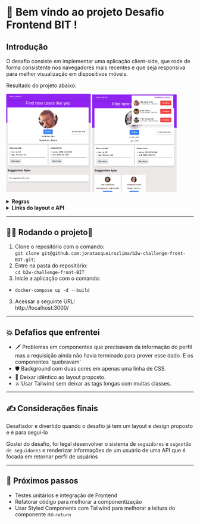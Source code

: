 # 🚀 Bem vindo ao projeto Desafio Frontend BIT !

## Introdução

O desafio consiste em implementar uma aplicação client-side, que rode de forma consistente nos navegadores mais recentes e que seja responsiva para melhor visualização em dispositivos móveis.


<p>Resultado do projeto abaixo: </p>
<p float="left">
<img width="45%" src="https://github.com/jonatasqueirozlima/b2w-challenge-front-BIT/blob/master/assets/b2w-challenge-img1.png"/>
<img width="45%" src="https://github.com/jonatasqueirozlima/b2w-challenge-front-BIT/blob/master/assets/b2w-challenge-img2.png"/>
</p>   
  
<details>
<summary><strong> Regras </strong></summary>

Baseado no Layout, desenvolva uma página web que exibe informações de usuários.

**Premissas:**

1. Ao carregar a página, as informações exibidas devem ser as suas próprias informações pessoais.
2. Ao clicar no botão 'try the next one', a página deve chamar uma API (disponível no link abaixo) que retorna dados de usuários randômicos e exibi-los na tela.
3. Ao clicar no botão 'Follow' a página deve armazenar essa informação. Caso o mesmo usuário seja exibido novamente o botão deve aparecer como 'Following' e com cor diferente
4. Ao seguir um usuário, deverá ser exibido um link na parte superior direita da página ([Layout](https://github.com/b2w-marketplace/challenge-front/blob/master/files/layout-about_following.jpg))
5. Ao clicar no link, uma lista com os usuários seguidos deve ser exibida ([Layout](https://github.com/b2w-marketplace/challenge-front/blob/master/files/layout-about_followers-list.jpg))
6. Ao navegar entre os usuários (via 'try the next one'), os usuários que NÃO forem seguidos devem aparecer na lista de sugestões ([Exemplo com 1](https://github.com/b2w-marketplace/challenge-front/blob/master/files/layout-about_sugestions-list-1.png)) ([Exemplo com vários](https://github.com/b2w-marketplace/challenge-front/blob/master/files/layout-about_sugestions-list-5.png)). Guarde essas informações no Browser, para que quando a página for acessada novamente ou recarregada, já exista sugestões iniciais.

- Note que o Layout e as premissas não deixam claro todas as situações possíveis para os dados do usuário. Você pode interpretar como quiser o que não foi definido como premissa e melhorar a funcionalidade da página, caso ache necessário.

Recomendações:

Utilize a versão mais recente do Angular (https://angular.io/)
Utilize a versão mais recente do Bootstrap (https://getbootstrap.com/)
Atente-se a resposividade da tela (principalmente no formato mobile)

</details>

<details>
<summary><strong> Links do layout e API </strong></summary>

[Layout 1](https://github.com/b2w-marketplace/challenge-front/blob/master/files/layout-about.jpg)
[Layout 2](https://github.com/b2w-marketplace/challenge-front/blob/master/files/layout-about_following.jpg)
[Layout 3](https://github.com/b2w-marketplace/challenge-front/blob/master/files/layout-about_followers-list.jpg)
[Layout 4](https://github.com/b2w-marketplace/challenge-front/blob/master/files/layout-about_sugestions-list-5.png)

Link da [API](https://randomuser.me/api/).

\*a Api pode demorar pra responder ou ficar fora do ar em alguns momentos (pense nisso quando for desenvolver).

</details>

---

## 👨‍💻 Rodando o projeto👨

  
1. Clone o repositório com o comando: <br/>
  `git clone git@github.com:jonatasqueirozlima/b2w-challenge-front-BIT.git`;
2. Entre na pasta do repositório: <br/>
  `cd b2w-challenge-front-BIT`
2. Inicie a aplicação com o comando:
 - `docker-compose up -d --build`
3. Acessar a seguinte URL: <br/>
  http://localhost:3000/


---

## 💥 Defafios que enfrentei

- 🗡️ Problemas em componentes que precisavam da informação do perfil mas a requisição ainda não havia terminado para prover esse dado. E os componentes 'quebravam'
- 🛡️ Background com duas cores em apenas uma linha de CSS.
- 🥊 Deixar idêntico ao layout proposto.
- ⚔️ Usar Tailwind sem deixar as tags longas com muitas classes.

---

## ✍️ Considerações finais

<p>Desafiador e divertido quando o desafio já tem um layout e design proposto e é para segui-lo </p>
<p>Gostei do desafio, foi legal desenvolver o sistema de <code>seguidores</code> e <code>sugestão de seguidores</code> e renderizar informações de um usuário de uma API que é focada em retornar perfil de usuários </p>

---

## 🥷 Próximos passos</h2>

- Testes unitários e integração de Frontend
- Refatorar código para melhorar a componentização
- Usar Styled Components com Tailwind para melhorar a leitura do componente no <code>return </code>
